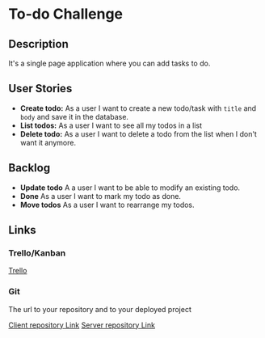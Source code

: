 # To-do Challenge

## Description

It's a single page application where you can add tasks to do.

## User Stories

-  **Create todo:** As a user I want to create a new todo/task with `title` and `body` and save it in the database.
-  **List todos:** As a user I want to see all my todos in a list
-  **Delete todo:** As a user I want to delete a todo from the list when I don't want it anymore.

## Backlog

- **Update todo** A a user I want to be able to modify an existing todo.
- **Done** As a user I want to mark my todo as done.
- **Move todos** As a user I want to rearrange my todos.

## Links

### Trello/Kanban

[Trello](<https://trello.com/b/KsPeg31F/challenge-todo>)

### Git

The url to your repository and to your deployed project

[Client repository Link](https://github.com/joansvich/challenge-todo-app)
[Server repository Link](https://github.com/joansvich/challenge-todo-api)